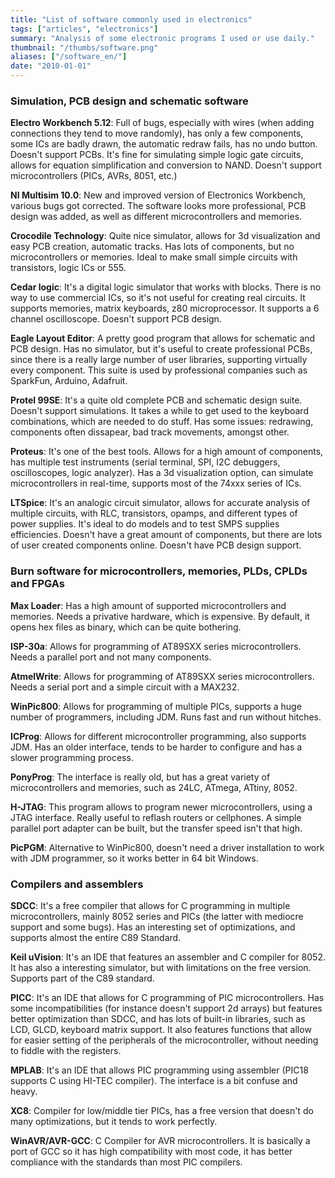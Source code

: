 ```yaml
---
title: "List of software commonly used in electronics"
tags: ["articles", "electronics"]
summary: "Analysis of some electronic programs I used or use daily."
thumbnail: "/thumbs/software.png"
aliases: ["/software_en/"]
date: "2010-01-01"
---
```


### Simulation, PCB design and schematic software
**Electro Workbench 5.12**: Full of bugs, especially with wires (when adding connections they tend to move randomly), has only a few components, some ICs are badly drawn, the automatic redraw fails, has no undo button. Doesn't support PCBs. It's fine for simulating simple logic gate circuits, allows for equation simplification and conversion to NAND. Doesn't support microcontrollers (PICs, AVRs, 8051, etc.)

**NI Multisim 10.0**: New and improved version of Electronics Workbench, various bugs got corrected. The software looks more professional, PCB design was added, as well as different microcontrollers and memories.
	
**Crocodile Technology**: Quite nice simulator, allows for 3d visualization and easy PCB creation, automatic tracks. Has lots of components, but no microcontrollers or memories. Ideal to make small simple circuits with transistors, logic ICs or 555.

**Cedar logic**: It's a digital logic simulator that works with blocks. There is no way to use commercial ICs, so it's not useful for creating real circuits. It supports memories, matrix keyboards, z80 microprocessor. It supports a 6 channel oscilloscope. Doesn't support PCB design.

**Eagle Layout Editor**: A pretty good program that allows for schematic and PCB design. Has no simulator, but it's useful to create professional PCBs, since there is a really large number of user libraries, supporting virtually every component. This suite is used by professional companies such as SparkFun, Arduino, Adafruit.

**Protel 99SE**: It's a quite old complete PCB and schematic design suite. Doesn't support simulations. It takes a while to get used to the keyboard combinations, which are needed to do stuff. Has some issues: redrawing, components often dissapear, bad track movements, amongst other.

**Proteus**: It's one of the best tools. Allows for a high amount of components, has multiple test instruments (serial terminal, SPI, I2C debuggers, oscilloscopes, logic analyzer). Has a 3d visualization option, can simulate microcontrollers in real-time, supports most of the 74xxx series of ICs. 

**LTSpice**: It's an analogic circuit simulator, allows for accurate analysis of multiple circuits, with RLC, transistors, opamps, and different types of power supplies. It's ideal to do models and to test SMPS supplies efficiencies. Doesn't have a great amount of components, but there are lots of user created components online. Doesn't have PCB design support.
	
### Burn software for microcontrollers, memories, PLDs, CPLDs and FPGAs

**Max Loader**: Has a high amount of supported microcontrollers and memories. Needs a privative hardware, which is expensive. By default, it opens hex files as binary, which can be quite bothering.

**ISP-30a**: Allows for programming of AT89SXX series microcontrollers. Needs a parallel port and not many components.

**AtmelWrite**: Allows for programming of AT89SXX series microcontrollers. Needs a serial port and a simple circuit with a MAX232.

**WinPic800**: Allows for programming of multiple PICs, supports a huge number of programmers, including JDM. Runs fast and run without hitches.

**ICProg**: Allows for different microcontroller programming, also supports JDM. Has an older interface, tends to be harder to configure and has a slower programming process.

**PonyProg**: The interface is really old, but has a great variety of microcontrollers and memories, such as 24LC, ATmega, ATtiny, 8052.

**H-JTAG**: This program allows to program newer microcontrollers, using a JTAG interface. Really useful to reflash routers or cellphones. A simple parallel port adapter can be built, but the transfer speed isn't that high.

**PicPGM**: Alternative to WinPic800, doesn't need a driver installation to work with JDM programmer, so it works better in 64 bit Windows.

### Compilers and assemblers
**SDCC**: It's a free compiler that allows for C programming in multiple microcontrollers, mainly 8052 series and PICs (the latter with mediocre support and some bugs). Has an interesting set of optimizations, and supports almost the entire C89 Standard.

**Keil uVision**: It's an IDE that features an assembler and C compiler for 8052. It has also a interesting simulator, but with limitations on the free version. Supports part of the C89 standard.

**PICC**: It's an IDE that allows for C programming of PIC microcontrollers. Has some incompatibilities (for instance doesn't support 2d arrays) but features better optimization than SDCC, and has lots of built-in libraries, such as LCD, GLCD, keyboard matrix support. It also features functions that allow for easier setting of the peripherals of the microcontroller, without needing to fiddle with the registers.

**MPLAB**: It's an IDE that allows PIC programming using assembler (PIC18 supports C using HI-TEC compiler). The interface is a bit confuse and heavy.

**XC8**: Compiler for low/middle tier PICs, has a free version that doesn't do many optimizations, but it tends to work perfectly.

**WinAVR/AVR-GCC**: C Compiler for AVR microcontrollers. It is basically a port of GCC so it has high compatibility with most code, it has better compliance with the standards than most PIC compilers.

